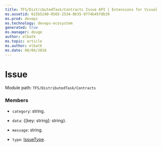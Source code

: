 ```yaml
---
title: TFS/DistributedTask/Contracts Issue API | Extensions for Visual Studio Team Services
ms.assetid: 615b5240-0565-2534-8635-9774b45fdb39
ms.prod: devops
ms.technology: devops-ecosystem
generated: true
ms.manager: douge
author: elbatk
ms.topic: article
ms.author: elbatk
ms.date: 08/04/2016
---
```


# Issue

Module path: `TFS/DistributedTask/Contracts`


### Members

* `category`: string. 

* `data`: {[key: string]: string}. 

* `message`: string. 

* `type`: [IssueType](../../../TFS/DistributedTask/Contracts/IssueType.md). 

